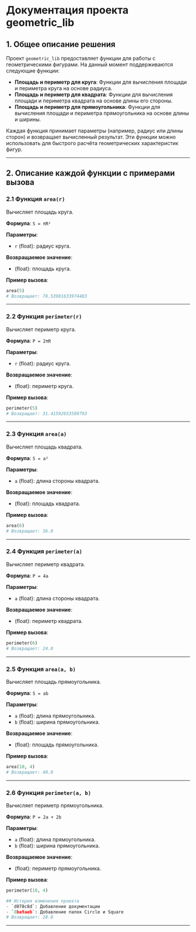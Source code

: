 # Документация проекта geometric_lib

## 1. Общее описание решения

Проект `geometric_lib` предоставляет функции для работы с геометрическими фигурами. На данный момент поддерживаются следующие функции:

- **Площадь и периметр для круга**: Функции для вычисления площади и периметра круга на основе радиуса.
- **Площадь и периметр для квадрата**: Функции для вычисления площади и периметра квадрата на основе длины его стороны.
- **Площадь и периметр для прямоугольника**: Функции для вычисления площади и периметра прямоугольника на основе длины и ширины.

Каждая функция принимает параметры (например, радиус или длины сторон) и возвращает вычисленный результат. Эти функции можно использовать для быстрого расчёта геометрических характеристик фигур.

---

## 2. Описание каждой функции с примерами вызова

### 2.1 Функция `area(r)`

Вычисляет площадь круга.

**Формула**: `S = πR²`

**Параметры**:
- `r` (float): радиус круга.

**Возвращаемое значение**:
- (float): площадь круга.

**Пример вызова**:

```python
area(5)
# Возвращает: 78.53981633974483
```

---

### 2.2 Функция `perimeter(r)`

Вычисляет периметр круга.

**Формула**: `P = 2πR`

**Параметры**:
- `r` (float): радиус круга.

**Возвращаемое значение**:
- (float): периметр круга.

**Пример вызова**:

```python
perimeter(5)
# Возвращает: 31.41592653589793
```

---

### 2.3 Функция `area(a)`

Вычисляет площадь квадрата.

**Формула**: `S = a²`

**Параметры**:
- `a` (float): длина стороны квадрата.

**Возвращаемое значение**:
- (float): площадь квадрата.

**Пример вызова**:

```python
area(6)
# Возвращает: 36.0
```

---

### 2.4 Функция `perimeter(a)`

Вычисляет периметр квадрата.

**Формула**: `P = 4a`

**Параметры**:
- `a` (float): длина стороны квадрата.

**Возвращаемое значение**:
- (float): периметр квадрата.

**Пример вызова**:

```python
perimeter(6)
# Возвращает: 24.0
```

---

### 2.5 Функция `area(a, b)`

Вычисляет площадь прямоугольника.

**Формула**: `S = ab`

**Параметры**:
- `a` (float): длина прямоугольника.
- `b` (float): ширина прямоугольника.

**Возвращаемое значение**:
- (float): площадь прямоугольника.

**Пример вызова**:

```python
area(10, 4)
# Возвращает: 40.0
```

---

### 2.6 Функция `perimeter(a, b)`

Вычисляет периметр прямоугольника.

**Формула**: `P = 2a + 2b`

**Параметры**:
- `a` (float): длина прямоугольника.
- `b` (float): ширина прямоугольника.

**Возвращаемое значение**:
- (float): периметр прямоугольника.

**Пример вызова**:

```python
perimeter(10, 4)

## История изменения проекта
- `d078c8d`: Добавление документации 
- `8ba9aeb`: Добавление папок Circle и Square 
# Возвращает: 28.0
```

---

